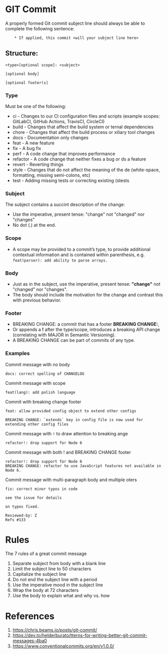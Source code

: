# GIT Commit
A properly formed Git commit subject line should always be able to complete
the following sentence:<br>
```
    * If applied, this commit <will your subject line here>
```

## Structure:
```
<type>[optional scope]: <subject>

[optional body]

[optional footer(s]
```

### Type
Must be one of the following:
* ci - Changes to our CI configuration files and scripts (example scopes: GitLabCI, GitHub Actions, TravisCI, CircleCI)
* build - Changes that affect the build system or ternal dependencies
* chore - Changes that affect the build process or xiliary tool changes
* docs - Documentation only changes
* feat - A new feature
* fix - A bug fix
* perf - A code change that improves performance
* refactor - A code change that neither fixes a bug or ds a feature
* revert - Reverting things
* style - Changes that do not affect the meaning of the de (white-space, formatting, missing semi-colons, etc)
* test - Adding missing tests or correcting existing (stests

### Subject
The subject contains a succint description of the change:
* Use the imperative, present tense: "change" not "changed" nor "changes"
* No dot (.) at the end.

### Scope
* A scope may be provided to a commit’s type, to provide additional contextual information and is contained within parenthesis, e.g.<br>
`feat(parser): add ability to parse arrays.`

### Body
* Just as in the subject, use the imperative, present tense: **"change"** not "changed" nor "changes".
* The body should include the motivation for the change and contrast this with previous behavior.

### Footer
* BREAKING CHANGE: a commit that has a footer **BREAKING CHANGE:**,
* Or appends a **!** after the type/scope, introduces a breaking API change (correlating with MAJOR in Semantic Versioning).
* A BREAKING CHANGE can be part of commits of any type.

### Examples
Commit message with no body
```
docs: correct spelling of CHANGELOG
```
Commit message with scope
```
feat(lang): add polish language
```
Commit with breaking change footer
```
feat: allow provided config object to extend other configs

BREAKING CHANGE: `extends` key in config file is now used for extending other config files
```

Commit message with `!` to draw attention to breaking ange
```
refactor!: drop support for Node 6
```
Commit message with both ! and BREAKING CHANGE footer
```
refactor!: drop support for Node 6
BREAKING CHANGE: refactor to use JavaScript features not available in Node 6.
```
Commit message with multi-paragraph body and multiple oters
```
fix: correct minor typos in code

see the issue for details

on typos fixed.

Reviewed-by: Z
Refs #133
```

# Rules
The 7 rules of a great commit message
1. Separate subject from body with a blank line
2. Limit the subject line to 50 characters
3. Capitalize the subject line
4. Do not end the subject line with a period
5. Use the imperative mood in the subject line
6. Wrap the body at 72 characters
7. Use the body to explain what and why vs. how

# References
1. https://chris.beams.io/posts/git-commit/
2. https://dev.to/helderburato/tterns-for-writing-better-git-commit-messages-4ba0
3. https://www.conventionalcommits.org/en/v1.0.0/